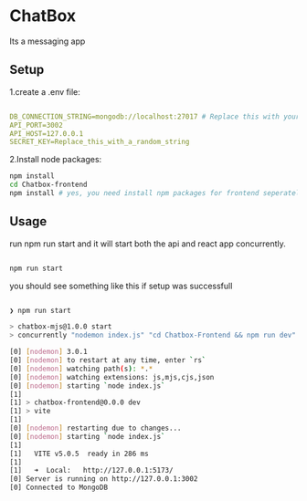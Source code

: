 # ChatBox

Its a messaging app

## Setup

1.create a .env file:

```YAMl

DB_CONNECTION_STRING=mongodb://localhost:27017 # Replace this with your connection string
API_PORT=3002
API_HOST=127.0.0.1
SECRET_KEY=Replace_this_with_a_random_string 

```

2.Install node packages:

```bash
npm install
cd Chatbox-frontend
npm install # yes, you need install npm packages for frontend seperately

```

## Usage

run npm run start and it will start both the api and react app concurrently.

```bash

npm run start

```

you should see something like this if setup was successfull

```bash

❯ npm run start

> chatbox-mjs@1.0.0 start
> concurrently "nodemon index.js" "cd Chatbox-Frontend && npm run dev"

[0] [nodemon] 3.0.1
[0] [nodemon] to restart at any time, enter `rs`
[0] [nodemon] watching path(s): *.*
[0] [nodemon] watching extensions: js,mjs,cjs,json
[0] [nodemon] starting `node index.js`
[1]
[1] > chatbox-frontend@0.0.0 dev
[1] > vite
[1]
[0] [nodemon] restarting due to changes...
[0] [nodemon] starting `node index.js`
[1]
[1]   VITE v5.0.5  ready in 286 ms
[1]
[1]   ➜  Local:   http://127.0.0.1:5173/
[0] Server is running on http://127.0.0.1:3002
[0] Connected to MongoDB

```
